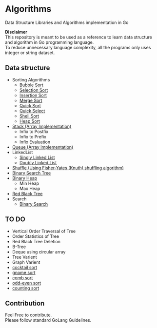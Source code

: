 # Algorithms
Data Structure Libraries and Algorithms implementation in Go

**Disclaimer**<br />
This repository is meant to be used as a reference to learn data structure and
algorithm in Go programming language.<br />To reduce unnecessary language
complexity, all the programs only uses integer or string dataset.

## Data structure
* Sorting Algorithms
	* [Bubble Sort](https://en.wikipedia.org/wiki/Bubble_sort)
	* [Selection Sort](https://en.wikipedia.org/wiki/Selection_sort)
	* [Insertion Sort](https://en.wikipedia.org/wiki/Insertion_sort)
	* [Merge Sort](https://en.wikipedia.org/wiki/Merge_sort)
	* [Quick Sort](https://en.wikipedia.org/wiki/Quicksort)
	* [Quick Select](https://en.wikipedia.org/wiki/Quickselect)
	* [Shell Sort](https://en.wikipedia.org/wiki/Shellsort)
	* [Heap Sort](https://en.wikipedia.org/wiki/Heapsort)
* [Stack (Array Implementation)](https://en.wikipedia.org/wiki/Stack_(abstract_data_type))
	* Infix to Postfix
	* Infix to Prefix
	* Infix Evaluation
* [Queue (Array Implementation)](https://en.wikipedia.org/wiki/Queue_(abstract_data_type))
* LinkedList
	* [Singly Linked List](https://en.wikipedia.org/wiki/Linked_list)
	* [Doubly Linked List](https://en.wikipedia.org/wiki/Doubly_linked_list)
* [Shuffle (Using Fisher-Yates (Knuth) shuffling algorithm)](https://en.wikipedia.org/wiki/Fisher%E2%80%93Yates_shuffle)
* [Binary Search Tree](https://en.wikipedia.org/wiki/Binary_search_tree)
* [Binary Heap](https://en.wikipedia.org/wiki/Binary_heap)
    * Min Heap
    * Max Heap
* [Red Black Tree](https://en.wikipedia.org/wiki/Red%E2%80%93black_tree)
* Search
    * [Binary Search](https://en.wikipedia.org/wiki/Binary_search_algorithm)

## TO DO
* Vertical Order Traversal of Tree
* Order Statistics of Tree
* Red Black Tree Deletion
* B-Tree
* Deque using circular array
* Tree Varient
* Graph Varient
* [cocktail sort](https://en.wikipedia.org/wiki/Cocktail_shaker_sort)
* [gnome sort](https://en.wikipedia.org/wiki/Gnome_sort)
* [comb sort](https://en.wikipedia.org/wiki/Comb_sort)
* [odd-even sort](https://en.wikipedia.org/wiki/Odd%E2%80%93even_sort)
* [counting sort](https://en.wikipedia.org/wiki/Counting_sort)

## Contribution
Feel Free to contribute.<br />
Please follow standard GoLang Guidelines.
